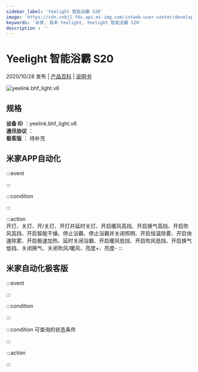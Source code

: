 ```yaml
---
sidebar_label: 'Yeelight 智能浴霸 S20'
image: 'https://cdn.cnbj1.fds.api.mi-img.com/iotweb-user-center/developer_1679047769295ru3MS2nx.png?GalaxyAccessKeyId=AKVGLQWBOVIRQ3XLEW&Expires=9223372036854775807&Signature=83Wsf8p5LGrb0DX1qwwwwP74Q1E='
keywords: '米家, 易来 Yeelight, Yeelight 智能浴霸 S20'
description : ''
---
```

# Yeelight 智能浴霸 S20

2020/10/28 发布 | [产品百科](https://home.mi.com/webapp/content/baike/product/index.html?model=yeelink.bhf_light.v6/) | [说明书](https://home.mi.com/views/introduction.html?model=yeelink.bhf_light.v6&region=cn)

![yeelink.bhf_light.v6](https://cdn.cnbj1.fds.api.mi-img.com/iotweb-user-center/developer_1679047769295ru3MS2nx.png?GalaxyAccessKeyId=AKVGLQWBOVIRQ3XLEW&Expires=9223372036854775807&Signature=83Wsf8p5LGrb0DX1qwwwwP74Q1E=)

## 规格  
> 
**设备 ID** ：yeelink.bhf_light.v6  
**通讯协议** ：  
**极客版**  ： 待补充 


## 米家APP自动化  

:::event  

:::

:::condition  

:::

:::action   
开灯、关灯、开/关灯、开灯并延时关灯、开启暖风高挡、开启换气高挡、开启吹风高挡、开启智能干燥、停止浴霸、停止浴霸并关闭照明、开启恒温除雾、开启快速除雾、开启极速加热、延时关闭浴霸、开启暖风低挡、开启吹风低挡、开启换气低挡、关闭换气、关闭吹风/暖风、亮度+、亮度-
:::

## 米家自动化极客版  

:::event  

:::

:::condition  

:::

:::condition 可查询的状态条件  

:::

:::action  

:::

        
